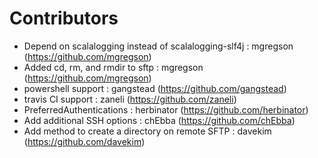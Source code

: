 # Contributors

- Depend on scalalogging instead of scalalogging-slf4j : mgregson (https://github.com/mgregson)
- Added cd, rm, and rmdir to sftp : mgregson (https://github.com/mgregson)
- powershell support : gangstead (https://github.com/gangstead)
- travis CI support : zaneli (https://github.com/zaneli)
- PreferredAuthentications : herbinator (https://github.com/herbinator)
- Add additional SSH options : chEbba (https://github.com/chEbba)
- Add method to create a directory on remote SFTP : davekim (https://github.com/davekim)

